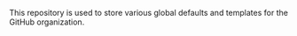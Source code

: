 This repository is used to store various global defaults and templates for the GitHub organization.
